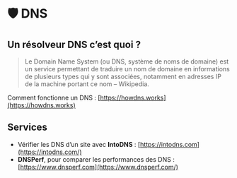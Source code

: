 # 🛡 DNS

## U**n résolveur DNS c’est quoi ?**&#x20;

> Le Domain Name System (ou DNS, système de noms de domaine) est un service permettant de traduire un nom de domaine en informations de plusieurs types qui y sont associées, notamment en adresses IP de la machine portant ce nom – Wikipedia​.

Comment fonctionne un DNS : [https://howdns.works](https://howdns.works)

## **Services**

* Vérifier les DNS d’un site avec **IntoDNS** : [https://intodns.com](https://intodns.com/)​
* **DNSPerf**, pour comparer les performances des DNS : [https://www.dnsperf.com](https://www.dnsperf.com/)​




